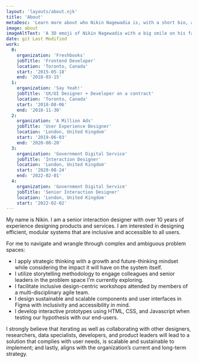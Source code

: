 ```yaml
---
layout: 'layouts/about.njk'
title: 'About'
metaDesc: 'Learn more about who Nikin Nagewadia is, with a short bio, and list of his past work and education experiences.'
image: about
imageAltText: 'A 3D emoji of Nikin Nagewadia with a big smile on his face.'
date: git Last Modified
work:
  0:
    organization: 'Freshbooks'
    jobTitle: 'Frontend Developer'
    location: 'Toronto, Canada'
    start: '2015-05-18'
    end: '2018-03-15'
  1:
    organization: 'Say Yeah!'
    jobTitle: 'UX/UI Designer + Developer on a contract'
    location: 'Toronto, Canada'
    start: '2018-08-06'
    end: '2018-11-30'
  2:
    organization: 'A Million Ads'
    jobTitle: 'User Experience Designer'
    location: 'London, United Kingdom'
    start: '2019-06-03'
    end: '2020-08-20'
  3:
    organization: 'Government Digital Service'
    jobTitle: 'Interaction Designer'
    location: 'London, United Kingdom'
    start: '2020-08-24'
    end: '2022-02-01'
  4:
    organization: 'Government Digital Service'
    jobTitle: 'Senior Interaction Designer'
    location: 'London, United Kingdom'
    start: '2022-02-02'
---
```

My name is Nikin. I am a senior interaction designer with over 10 years of experience designing products and services. I am interested in designing efficient, modular systems that are inclusive and accessible to all users.

<p class="list-lead-in">For me to navigate and wrangle through complex and ambiguous problem spaces:</p>

- I apply strategic thinking with a growth and future-thinking mindset while considering the impact it will have on the system itself.
- I utilize storytelling methodology to engage colleagues and senior leaders in the problem space I'm currently exploring.
- I facilitate inclusive design-centric workshops attended by members of a multi-disciplinary agile team.
- I design sustainable and scalable components and user interfaces in Figma with inclusivity and accessibility in mind.
- I develop interactive prototypes using HTML, CSS, and Javascript when testing our hypothesis with our end-users.

I strongly believe that iterating as well as collaborating with other designers, researchers, data specialists, developers, and product leaders will lead to a solution that complies with user needs, is scalable and sustainable to implement; and lastly, aligns with the organization’s current and long-term strategy.
